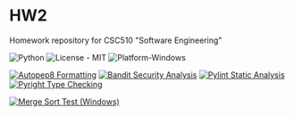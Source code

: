 # HW2
Homework repository for CSC510 "Software Engineering"

![Python](https://img.shields.io/badge/Made_With-Python-blue)
![License - MIT](https://img.shields.io/badge/License-MIT-blue)
![Platform-Windows](https://img.shields.io/badge/Platform-Windows-blue)

  
[![Autopep8 Formatting](https://github.com/TripleS-org/HW2/actions/workflows/pep8.yml/badge.svg)](https://github.com/TripleS-org/HW2/actions/workflows/pep8.yml)
[![Bandit Security Analysis](https://github.com/TripleS-org/HW2/actions/workflows/bandit.yml/badge.svg)](https://github.com/TripleS-org/HW2/actions/workflows/bandit.yml)
[![Pylint Static Analysis](https://github.com/TripleS-org/HW2/actions/workflows/pylint.yml/badge.svg)](https://github.com/TripleS-org/HW2/actions/workflows/pylint.yml)
[![Pyright Type Checking](https://github.com/TripleS-org/HW2/actions/workflows/pyright.yml/badge.svg)](https://github.com/TripleS-org/HW2/actions/workflows/pyright.yml)  

  
[![Merge Sort Test (Windows)](https://github.com/TripleS-org/HW2/actions/workflows/merge_sort_test.yml/badge.svg)](https://github.com/TripleS-org/HW2/actions/workflows/merge_sort_test.yml)
